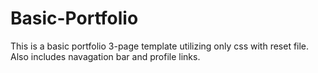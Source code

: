 # Basic-Portfolio

This is a basic portfolio 3-page template utilizing only css with reset file. Also includes navagation bar and profile links.